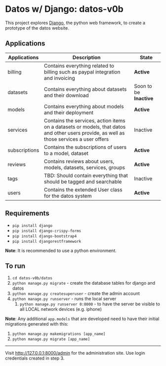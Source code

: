 # Datos w/ Django: datos-v0b

This project explores [Django](https://www.djangoproject.com/), the python web framework, to create a prototype of the datos website.

## Applications

| Applications  | Description | State |
| ---           | ---         | ---   |
| billing       | Contains everything related to billing such as paypal integration and invoicing | **Active** |
| datasets      | Contains everything about datasets and their download | Soon to be **Inactive** |
| models        | Contains everything about models and their deployment | **Active** |
| services      | Contains the services, action items on a datasets or models, that datos and other users provide, as well as those services a user offers | Inactive |
| subscriptions | Contains the subscriptions of users to a model, dataset | **Active**
| reviews       | Contains reviews about users, models, datasets, services, groups | **Active** |
| tags          | TBD: Should contain everything that should be tagged and searchable | Inactive |
| users         | Contains the extended User class for the datos system | **Active** |

## Requirements
* `pip install django`
* `pip install django-crispy-forms`
* `pip install django-bootstrap4`
* `pip install djangorestframework`

**Note**: It is recommended to use a python environment.

## To run
1. `cd datos-v0b/datos`
2. `python manage.py migrate` - create the database tables for django and datos
3. `python manage.py createsuperuser` - create the admin account
4. `python manage.py runserver` - runs the local server
   1. `python manage.py runserver 0:8000` - to have the server be visible to all LOCAL network devices (e.g. iphone)

**Note**: Any additional `app.models` that are developed need to have their initial migrations generated with this:
1. `python manage.py makemigrations [app_name]`
2. `python manage.py migrate [app_name]`


---

Visit http://127.0.0.1:8000/admin for the administration site. Use login credentials created in step 3.
